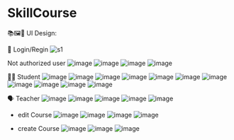 # SkillCourse




📚🖼️🎨 UI Design:

👤 Login/Regin
![s1](https://user-images.githubusercontent.com/61596575/236931165-0ad0c928-1d94-4e29-b4d8-d44045273201.png)

Not authorized user
![image](https://user-images.githubusercontent.com/61596575/236931315-64534c94-4c14-41b3-9220-97844efd95da.png)
![image](https://user-images.githubusercontent.com/61596575/236931373-4066b401-6a78-4e39-b1a2-b54c3627f6a3.png)
![image](https://user-images.githubusercontent.com/61596575/236931382-ea7db470-f2ef-4d68-b1fb-a13e5d37b9e3.png)
![image](https://user-images.githubusercontent.com/61596575/236931403-24da8290-47c0-44c1-b4c3-f821631a451c.png)

🧑‍🎓 Student
![image](https://user-images.githubusercontent.com/61596575/236932588-ba532517-ca3f-4360-aa1c-3c92e3c26479.png)
![image](https://user-images.githubusercontent.com/61596575/236932009-6af11138-55e4-42e3-b161-e1f8c3698b56.png)
![image](https://user-images.githubusercontent.com/61596575/236932108-39965980-8af3-4de3-91f7-d4fa0c9d2717.png)
![image](https://user-images.githubusercontent.com/61596575/236932147-682cec1f-b241-4512-b46d-84880d41c463.png)
![image](https://user-images.githubusercontent.com/61596575/236932193-c4f25be1-8c72-406c-880e-557b1535b1bc.png)
![image](https://user-images.githubusercontent.com/61596575/236932257-f7e380e8-afd5-44b3-bc95-36a51a71dbc5.png)
![image](https://user-images.githubusercontent.com/61596575/236932313-89c23c8d-dc4d-4882-9bfe-4c6a1cada179.png)
![image](https://user-images.githubusercontent.com/61596575/236932350-2697ac39-b8d5-4bd0-a415-eeab5562126b.png)
![image](https://user-images.githubusercontent.com/61596575/236932416-b995f42d-0407-4c5b-982d-2bb11c5ded1a.png)
![image](https://user-images.githubusercontent.com/61596575/236932458-f066689f-5f0a-4c6d-8090-c28272f4dc0e.png)
![image](https://user-images.githubusercontent.com/61596575/236932534-afd0c9f1-7c1f-403e-bc47-5ceae68b928d.png)

🗣️ Teacher
![image](https://user-images.githubusercontent.com/61596575/236932940-1ed4ca8a-7841-4631-a228-69fe3e77036b.png)
![image](https://user-images.githubusercontent.com/61596575/236932975-45de7244-af0f-48f2-9144-a75b4d27ddea.png)
![image](https://user-images.githubusercontent.com/61596575/236933401-dd3f0067-a526-478d-a72f-2a02866ddb69.png)
![image](https://user-images.githubusercontent.com/61596575/236933474-4e2286b5-4e52-44a9-807d-8735f3193c8b.png)
![image](https://user-images.githubusercontent.com/61596575/236933505-ebecdc8c-9c37-4ddf-92d4-e87677ee3fe3.png)

 - edit Course
 ![image](https://user-images.githubusercontent.com/61596575/236933969-682d2a00-8628-4db5-98a5-0079b1a3307e.png)
 ![image](https://user-images.githubusercontent.com/61596575/236933996-17660f5d-9544-4ddc-b90c-1f17d22f3f58.png)
 ![image](https://user-images.githubusercontent.com/61596575/236934184-35bed63b-d97d-49c8-9c39-f267fdae1c8a.png)
 ![image](https://user-images.githubusercontent.com/61596575/236934257-4e416869-a139-48bc-9c3f-23150a96251e.png)

 - create Course
 ![image](https://user-images.githubusercontent.com/61596575/236933685-27d23f22-d1bc-4845-969a-acf9996b62a5.png)
 ![image](https://user-images.githubusercontent.com/61596575/236933717-033098a4-230a-407d-974d-689126654c70.png)
 ![image](https://user-images.githubusercontent.com/61596575/236933910-af5d0862-f5e3-49d7-8939-bc134593a48b.png)
